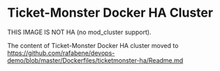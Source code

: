 # Ticket-Monster Docker HA Cluster


THIS IMAGE IS NOT HA (no mod_cluster support).

The content of Ticket-Monster Docker HA cluster moved to https://github.com/rafabene/devops-demo/blob/master/Dockerfiles/ticketmonster-ha/Readme.md

